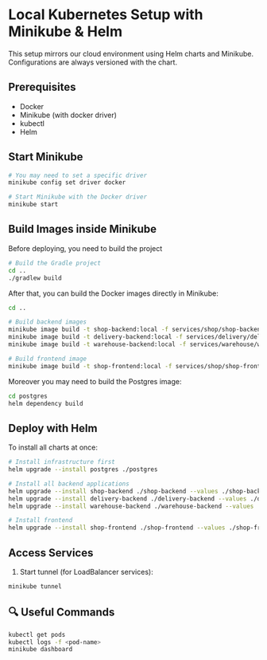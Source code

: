 # Local Kubernetes Setup with Minikube & Helm

This setup mirrors our cloud environment using Helm charts and Minikube.
Configurations are always versioned with the chart.

## Prerequisites

- Docker
- Minikube (with docker driver)
- kubectl
- Helm

## Start Minikube

```bash
# You may need to set a specific driver
minikube config set driver docker

# Start Minikube with the Docker driver
minikube start
```

## Build Images inside Minikube

Before deploying, you need to build the project

```bash
# Build the Gradle project
cd ..
./gradlew build
```

After that, you can build the Docker images directly in Minikube:

```bash
cd ..

# Build backend images
minikube image build -t shop-backend:local -f services/shop/shop-backend/Dockerfile .
minikube image build -t delivery-backend:local -f services/delivery/delivery-backend/Dockerfile .
minikube image build -t warehouse-backend:local -f services/warehouse/warehouse-backend/Dockerfile .

# Build frontend image
minikube image build -t shop-frontend:local -f services/shop/shop-frontend/Dockerfile .
```

Moreover you may need to build the Postgres image:

```bash
cd postgres
helm dependency build
```

## Deploy with Helm

To install all charts at once:

```bash
# Install infrastructure first
helm upgrade --install postgres ./postgres

# Install all backend applications
helm upgrade --install shop-backend ./shop-backend --values ./shop-backend/values.local.yaml
helm upgrade --install delivery-backend ./delivery-backend --values ./delivery-backend/values.local.yaml
helm upgrade --install warehouse-backend ./warehouse-backend --values ./warehouse-backend/values.local.yaml

# Install frontend 
helm upgrade --install shop-frontend ./shop-frontend --values ./shop-frontend/values.local.yaml
```

## Access Services

1. Start tunnel (for LoadBalancer services):

```bash
minikube tunnel
```

## 🔍 Useful Commands

```bash
kubectl get pods
kubectl logs -f <pod-name>
minikube dashboard
```
